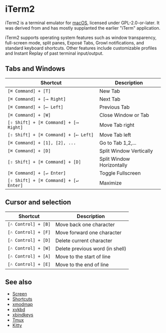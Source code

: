 # iTerm2

iTerm2 is a terminal emulator for [macOS](../macos/macos.md), licensed under GPL-2.0-or-later. It was derived from and has mostly supplanted the earlier "iTerm" application.

iTerm2 supports operating system features such as window transparency, full-screen mode, split panes, Expos&#xe9; Tabs, Growl notifications, and standard keyboard shortcuts. Other features include customizable profiles and Instant Replay of past terminal input/output.

## Tabs and Windows
Shortcut | Description
---|---
`[⌘ Command] + [T]` | New Tab
`[⌘ Command] + [⟶ Right]` | Next Tab
`[⌘ Command] + [⟵ Left]` | Previous Tab
`[⌘ Command] + [W]` | Close Window or Tab
`[⇧ Shift] + [⌘ Command] + [⟶ Right]` | Move Tab right
`[⇧ Shift] + [⌘ Command] + [⟵ Left]` | Move Tab left
`[⌘ Command] + [1], [2], ...` | Go to Tab 1,2,...
`[⌘ Command] + [D]` | Split Window Vertically
`[⇧ Shift] + [⌘ Command] + [D]` | Split Window Horizontally
`[⌘ Command] + [↵ Enter]` | Toggle Fullscreen
`[⇧ Shift] + [⌘ Command] + [↵ Enter]` | Maximize

## Cursor and selection
Shortcut | Description
---|---
`[˄ Control] + [B]` | Move back one character
`[˄ Control] + [F]` | Move forward one character
`[˄ Control] + [D]` | Delete current character
`[˄ Control] + [W]` | Delete previous word (in shell)
`[˄ Control] + [A]` | Move to the start of line
`[˄ Control] + [E]` | Move to the end of line

## See also

- [Screen](screen.md)
- [Shortcuts](../keyboard/shortcuts.md)
- [xmodmap](../keyboard/xmodmap.md)
- [xvkbd](../keyboard/xvkbd.md)
- [xbindkeys](../keyboard/xbindkeys.md)
- [Tmux](tmux.md)
- [Kitty](kitty/kitty.md)
